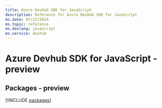 ```yaml
---
title: Azure DevHub SDK for JavaScript
description: Reference for Azure DevHub SDK for JavaScript
ms.date: 07/22/2024
ms.topic: reference
ms.devlang: javascript
ms.service: devhub
---
```

# Azure Devhub SDK for JavaScript - preview
## Packages - preview
[!INCLUDE [packages](devhub-index.md)]